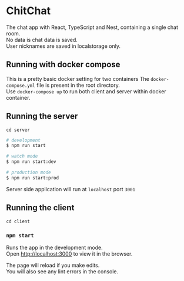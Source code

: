# ChitChat

The chat app with React, TypeScript and Nest, containing a single chat room.<br/>
No data is chat data is saved.<br/>
User nicknames are saved in localstorage only.

## Running with docker compose

This is a pretty basic docker setting for two containers
The `docker-compose.yml` file is present in the root directory.<br/>
Use `docker-compose up` to run both client and server within docker container.

## Running the server

```
cd server 
```

```bash
# development
$ npm run start

# watch mode
$ npm run start:dev

# production mode
$ npm run start:prod
```

Server side application will run at `localhost` port `3001`

## Running the client

```
cd client
```

### `npm start`

Runs the app in the development mode.\
Open [http://localhost:3000](http://localhost:3000) to view it in the browser.

The page will reload if you make edits.\
You will also see any lint errors in the console.

